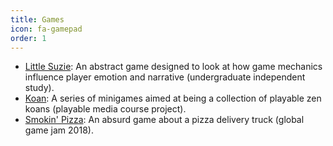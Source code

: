 ```yaml
---
title: Games
icon: fa-gamepad
order: 1
---
```


* [Little Suzie](https://github.com/ceciltheawesome/Little_Suzie): An abstract game designed to look at how game mechanics influence player emotion and narrative (undergraduate independent study).
* [Koan](https://ceciltheawesome.itch.io/koan): A series of minigames aimed at being a collection of playable zen koans (playable media course project).
* [Smokin' Pizza](https://globalgamejam.org/2018/games/smokin-pizza): An absurd game about a pizza delivery truck (global game jam 2018).


